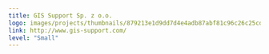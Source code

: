 ```yaml
---
title: GIS Support Sp. z o.o.
logo: images/projects/thumbnails/879213e1d9dd7d4e4adb87abf81c96c26c25cd36.png.150x50_q85.jpg
link: http://www.gis-support.com/
level: "Small"
---
```

